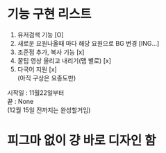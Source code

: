 # 기능 구현 리스트

1. 유저검색 기능 [O] <br />
2. 새로운 요원나올때 마다 해당 요원으로 BG 변경 [ING...] <br />
3. 조준점 추가, 복사 기능 [x] <br />
5. 꿀팁 영상 올리고 내리기(맵 별로) [x] <br /> 
6. 다국어 지원 [x] <br />
(아직 구상은 요종도만) <br />

시작일 : 11월22일부터 <br />
끝 : None <br />
(12월 15일 전까지는 완성할거임)

# 피그마 없이 걍 바로 디자인 함

